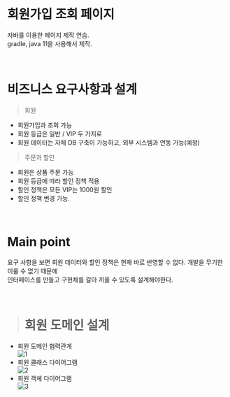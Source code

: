 # 회원가입 조회 페이지
자바를 이용한 페이지 제작 연습.  
gradle, java 11을 사용해서 제작.  <br/><br/><br/>


비즈니스 요구사항과 설계
=============    


> 회원
- 회원가입과 조회 가능
- 회원 등급은 일반 / VIP 두 가지로
- 회원 데이터는 자체 DB 구축이 가능하고, 외부 시스템과 연동 가능(예정)


>주문과 할인
- 회원은 상품 주문 가능
- 회원 등급에 따라 할인 정책 적용
- 할인 정책은 모든 VIP는 1000원 할인
- 할인 정책 변경 가능.<br/><br/><br/>

# Main point
요구 사항을 보면 회원 데이터와 할인 정책은 현재 바로 반영할 수 없다. 개발을 무기한 미룰 수 없기 때문에  
인터페이스를 만들고 구현체를 갈아 끼울 수 있도록 설계해야한다.<br/><br/><br/>



> # 회원 도메인 설계  
-  회원 도메인 협력관계   
![1](https://user-images.githubusercontent.com/87305963/127121659-1cc69cb9-e413-4314-b29c-035f2650e76d.JPG)
- 회원 클래스 다이어그램  
![2](https://user-images.githubusercontent.com/87305963/127121819-6da31122-6749-4c81-9130-e06e30a07327.JPG)
- 회원 객체 다이어그램  
![3](https://user-images.githubusercontent.com/87305963/127121862-ea253563-7bf2-44a4-8632-1ec9a3637638.JPG)

